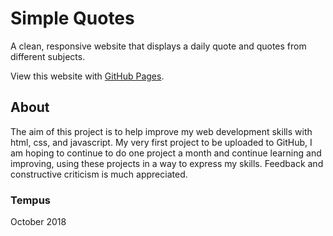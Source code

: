 # Simple Quotes

A clean, responsive website that displays a daily quote and quotes from different subjects.

View this website with [GitHub Pages](https://notthebest.github.io/SimpleQuotes/).

## About

The aim of this project is to help improve my web development skills with html, css, and javascript.
My very first project to be uploaded to GitHub, I am hoping to continue to do one project a month and continue learning and improving, using these projects in a way to express my skills. Feedback and constructive criticism is much appreciated.

### Tempus

October 2018
